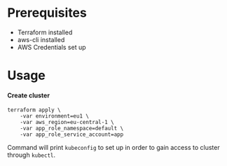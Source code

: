 # Prerequisites
- Terraform installed
- aws-cli installed
- AWS Credentials set up

# Usage
#### Create cluster
```
terraform apply \
    -var environment=eu1 \
    -var aws_region=eu-central-1 \
    -var app_role_namespace=default \
    -var app_role_service_account=app
```

Command will print `kubeconfig` to set up in order to gain access to cluster through `kubectl`.
